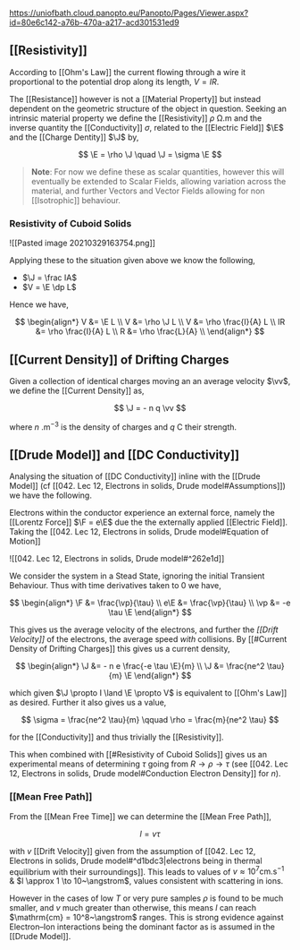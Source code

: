 https://uniofbath.cloud.panopto.eu/Panopto/Pages/Viewer.aspx?id=80e6c142-a76b-470a-a217-acd301531ed9

## [[Resistivity]]

 According to [[Ohm's Law]] the current flowing through a wire it proportional to the potential drop along its length, $V = IR$.
 
The [[Resistance]] however is not a [[Material Property]] but instead dependent on the geometric structure of the object in question. Seeking an intrinsic material property we define the [[Resistivity]] $\rho~\mathrm{\Omega.m}$ and the inverse quantity the [[Conductivity]]  $\sigma$, related to the [[Electric Field]] $\E$ and the [[Charge Dentity]] $\J$ by,

$$
\E = \rho \J \quad \J = \sigma \E
$$

> **Note**: For now we define these as scalar quantities, however this will eventually be extended to Scalar Fields, allowing variation across the material, and further Vectors and Vector Fields allowing for non [[Isotrophic]] behaviour.

### Resistivity of Cuboid Solids

![[Pasted image 20210329163754.png]]

Applying these to the situation given above we know the following,

- $\J = \frac IA$
- $V = \E \dp L$

Hence we have, 

$$
\begin{align*}
V &= \E L \\
V &= \rho \J L \\
V &= \rho \frac{I}{A} L \\
IR &= \rho \frac{I}{A} L \\
R &= \rho \frac{L}{A} \\
\end{align*}
$$

## [[Current Density]] of Drifting Charges

Given a collection of identical charges moving an an average velocity $\vv$, we define the [[Current Density]] as,

$$
\J = - n q \vv
$$

where $n~\mathrm{.m^{-3}}$ is the density of charges and $q~\mathrm{C}$ their strength.

## [[Drude Model]] and [[DC Conductivity]]

Analysing the situation of [[DC Conductivity]] inline with the [[Drude Model]] (cf [[042. Lec 12, Electrons in solids, Drude model#Assumptions]]) we have the following.

Electrons within the conductor experience an external force, namely the [[Lorentz Force]] $\F = e\E$ due the the externally applied [[Electric Field]]. Taking the [[042. Lec 12, Electrons in solids, Drude model#Equation of Motion]]

![[042. Lec 12, Electrons in solids, Drude model#^262e1d]]

We consider the system in a Stead State, ignoring the initial Transient Behaviour. Thus with time derivatives taken to $0$ we have,


$$
\begin{align*}
\F &= \frac{\vp}{\tau} \\
e\E &= \frac{\vp}{\tau} \\
\vp &= -e \tau \E
\end{align*}
$$

This gives us the average velocity of the electrons, and further the *[[Drift Velocity]]* of the electrons, the average speed *with* collisions. By [[#Current Density of Drifting Charges]] this gives us a current density,

$$
\begin{align*}
\J &= - n e \frac{-e \tau \E}{m} \\
\J &= \frac{ne^2 \tau}{m} \E
\end{align*}
$$

which given $\J \propto I \land \E \propto V$ is equivalent to [[Ohm's Law]] as desired. Further it also gives us a value,

$$
\sigma = \frac{ne^2 \tau}{m} \qquad \rho = \frac{m}{ne^2 \tau}
$$

for the [[Conductivity]] and thus trivially the [[Resistivity]].

This when combined with [[#Resistivity of Cuboid Solids]] gives us an experimental means of determining $\tau$ going from $R \to \rho \to \tau$ (see [[042. Lec 12, Electrons in solids, Drude model#Conduction Electron Density]] for $n$).

### [[Mean Free Path]]

From the [[Mean Free Time]] we can determine the [[Mean Free Path]],

$$
l = v \tau
$$

with $v$ [[Drift Velocity]] given from the assumption of [[042. Lec 12, Electrons in solids, Drude model#^d1bdc3|electrons being in thermal equilibrium with their surroundings]]. This leads to values of $v \approx 10^7 \mathrm{cm.s^{-1}}$ & $l \approx 1 \to 10~\angstrom$, values consistent with scattering in ions.

However in the cases of low $T$ or very pure samples $\rho$ is found to be much smaller, and $v$ much greater than otherwise, this means $l$ can reach $\mathrm{cm} = 10^8~\angstrom$ ranges. This is strong evidence against Electron–Ion interactions being the dominant factor as is assumed in the [[Drude Model]].